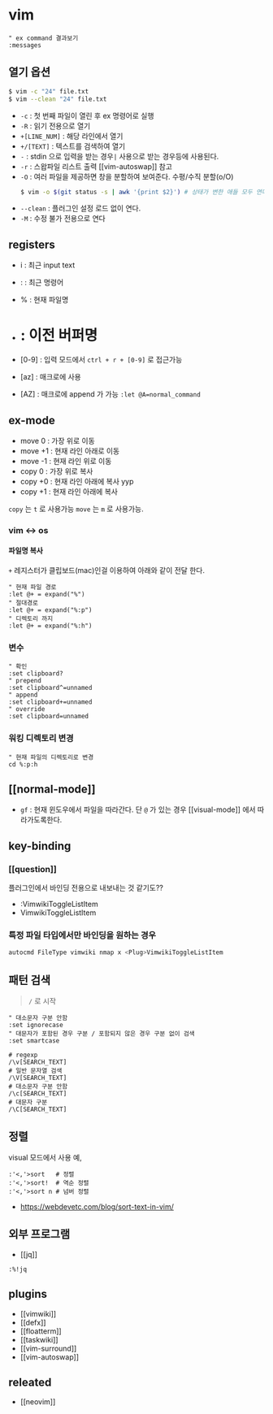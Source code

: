# vim

```vim
" ex command 결과보기
:messages
```

## 열기 옵션
```sh
$ vim -c "24" file.txt
$ vim --clean "24" file.txt
```
- `-c` : 첫 번째 파일이 열린 후 ex 명령어로 실행
- `-R` : 읽기 전용으로 열기
- `+[LINE_NUM]` : 해당 라인에서 열기
- `+/[TEXT]` : 텍스트를 검색하여 열기
- `-` : stdin 으로 입력을 받는 경우`|` 사용으로 받는 경우등에 사용된다.
- `-r` : 스왑파일 리스트 출력 [[vim-autoswap]] 참고
- `-O` : 여러 파일을 제공하면 창을 분할하여 보여준다. 수평/수직 분할(o/O)
  ```sh
  $ vim -o $(git status -s | awk '{print $2}') # 상태가 변한 애들 모두 연다.
  ```
- `--clean` : 플러그인 설정 로드 없이 연다.
- `-M` : 수정 불가 전용으로 연다

## registers
- i : 최근 input text
- : : 최근 명령어
- % : 현재 파일명
- # : 이전 버퍼명

- [0-9] : 입력 모드에서 `ctrl + r + [0-9]` 로 접근가능
- [az] : 매크로에 사용
- [AZ] : 매크로에 append 가 가능 `:let @A=normal_command`

## ex-mode
- move 0 : 가장 위로 이동
- move +1 : 현재 라인 아래로 이동
- move -1 : 현재 라인 위로 이동
- copy 0 : 가장 위로 복사
- copy +0 : 현재 라인 아래에 복사 yyp
- copy +1 : 현재 라인 아래에 복사

`copy` 는 `t` 로 사용가능 `move` 는 `m` 로 사용가능.

### vim <-> os
#### 파일명 복사
`+` 레지스터가 클립보드(mac)인걸 이용하여 아래와 같이 전달 한다.
```vim
" 현재 파일 경로
:let @+ = expand("%")
" 절대경로
:let @+ = expand("%:p")
" 디렉토리 까지
:let @+ = expand("%:h")
```

### 변수
```vim
" 확인
:set clipboard?
" prepend
:set clipboard^=unnamed
" append
:set clipboard+=unnamed
" override
:set clipboard=unnamed
```

### 워킹 디렉토리 변경
```vim
" 현재 파일의 디렉토리로 변경
cd %:p:h
```

## [[normal-mode]]
- `gf` : 현재 윈도우에서 파일을 따라간다. 단 `@` 가 있는 경우 [[visual-mode]] 에서 따라가도록한다.

## key-binding
### <Plug> [[question]]
플러그인에서 바인딩 전용으로 내보내는 것 같기도??
- :VimwikiToggleListItem<CR>
- <Plug>VimwikiToggleListItem

### 특정 파일 타입에서만 바인딩을 원하는 경우
```sh
autocmd FileType vimwiki nmap x <Plug>VimwikiToggleListItem
```

## 패턴 검색
> `/` 로 시작

```vim
" 대소문자 구분 안함
:set ignorecase
" 대문자가 포함된 경우 구분 / 포함되지 않은 경우 구분 없이 검색
:set smartcase
```

```vim
# regexp
/\v[SEARCH_TEXT]
# 일반 문자열 검색
/\V[SEARCH_TEXT]
# 대소문자 구분 안함
/\c[SEARCH_TEXT]
# 대문자 구분
/\C[SEARCH_TEXT]
```

## 정렬
visual 모드에서 사용 예, 
```vim
:'<,'>sort   # 정렬
:'<,'>sort!  # 역순 정렬
:'<,'>sort n # 넘버 정렬
```

- https://webdevetc.com/blog/sort-text-in-vim/

## 외부 프로그램
- [[jq]]
```vim
:%!jq
```

## plugins
- [[vimwiki]]
- [[defx]]
- [[floatterm]]
- [[taskwiki]]
- [[vim-surround]]
- [[vim-autoswap]]

## releated
- [[neovim]]
